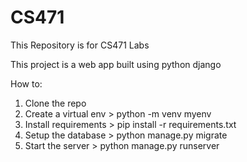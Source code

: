 # CS471
This Repository is for CS471 Labs

This project is a web app built using python django


How to: 
1. Clone the repo 
2. Create a virtual env > python -m venv myenv
3. Install requirements > pip install -r requirements.txt
4. Setup the database > python manage.py migrate
5. Start the server > python manage.py runserver


